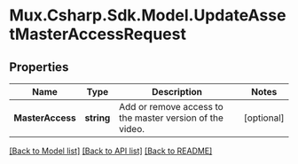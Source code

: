 # Mux.Csharp.Sdk.Model.UpdateAssetMasterAccessRequest

## Properties

Name | Type | Description | Notes
------------ | ------------- | ------------- | -------------
**MasterAccess** | **string** | Add or remove access to the master version of the video. | [optional] 

[[Back to Model list]](../README.md#documentation-for-models) [[Back to API list]](../README.md#documentation-for-api-endpoints) [[Back to README]](../README.md)


